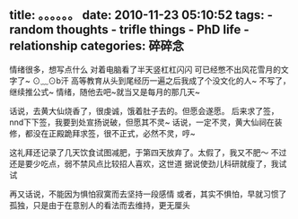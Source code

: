 title: 。。。。。。
date: 2010-11-23 05:10:52
tags: 
    - random thoughts
    - trifle things
    - PhD life
    - relationship
categories: 碎碎念
---

情绪很多，想写点什么
对着电脑看了半天竖杠杠闪闪
可已经憋不出风花雪月的文字了~
⊙﹏⊙b汗
高等教育从头到尾经历一遍之后我成了个没文化的人~
不写了，继续推公式~
情绪，随他去吧~就当又是每月的那几天~

话说，去黄大仙烧香了，很虔诚，饿着肚子去的。但愿会遂愿。
后来求了签，nnd下下签，我要到处宣扬说破，但愿其不灵~
话说，一定不灵，黄大仙祠在装修，都没在正殿跪拜求签，很不正式，必然不灵，哼~

这礼拜还记录了几天饮食试图减肥，于第四天放弃了。太假了，我又不肥～
不过还是要少吃点，弱不禁风点比较招人喜欢，这世道
据说使劲儿科研就瘦了，我试试

再又话说，不能因为惧怕寂寞而去坚持一段感情
或者，其实不惧怕，早就习惯了孤独，只是由于在意别人的看法而去维持，更无厘头
